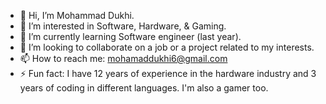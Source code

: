 - 👋 Hi, I’m Mohammad Dukhi.
- 👀 I’m interested in Software, Hardware, & Gaming.
- 🌱 I’m currently learning Software engineer (last year).
- 💞️ I’m looking to collaborate on a job or a project related to my interests.
- 📫 How to reach me: mohamaddukhi6@gmail.com
- ⚡ Fun fact: I have 12 years of experience in the hardware industry and 3 years of coding in different languages. I'm also a gamer too.

<!---
MoDukhi6/MoDukhi6 is a ✨ special ✨ repository because its `README.md` (this file) appears on your GitHub profile.
You can click the Preview link to take a look at your changes.
--->
